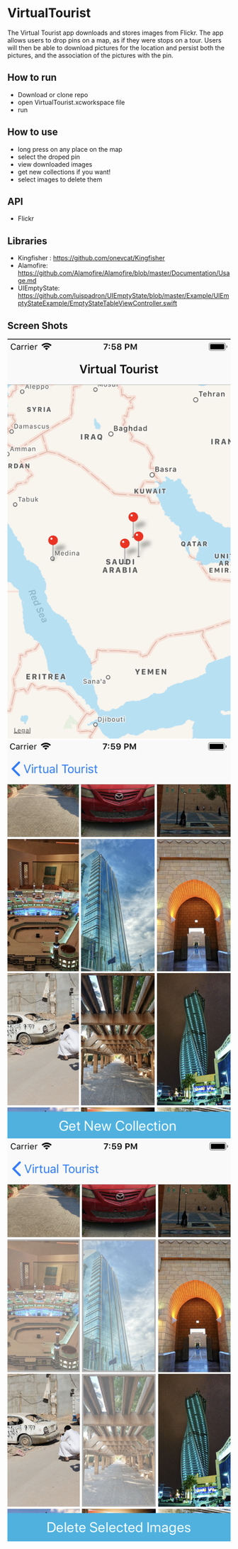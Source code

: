 # VirtualTourist
The Virtual Tourist app downloads and stores images from Flickr. The app allows users to drop pins on a map, as if they were stops on a tour. Users will then be able to download pictures for the location and persist both the pictures, and the association of the pictures with the pin.

## How to run
* Download or clone repo 
* open VirtualTourist.xcworkspace file
* run

## How to use
* long press on any place on the map
* select the droped pin
* view downloaded images
* get new collections if you want!
* select images to delete them

## API
* Flickr

## Libraries
* Kingfisher : https://github.com/onevcat/Kingfisher
* Alamofire: https://github.com/Alamofire/Alamofire/blob/master/Documentation/Usage.md
* UIEmptyState: https://github.com/luispadron/UIEmptyState/blob/master/Example/UIEmptyStateExample/EmptyStateTableViewController.swift

## Screen Shots

![Screen Shot](screenshots/home.png)![Screen Shot](screenshots/collection.png)![Screen Shot](screenshots/selection.png)
